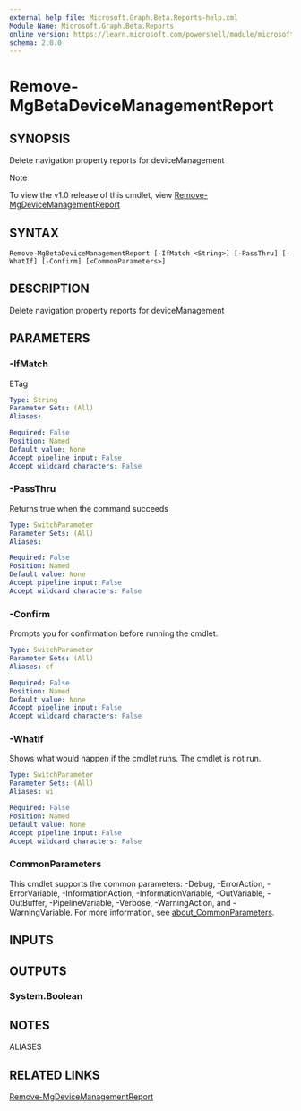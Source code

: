 ```yaml
---
external help file: Microsoft.Graph.Beta.Reports-help.xml
Module Name: Microsoft.Graph.Beta.Reports
online version: https://learn.microsoft.com/powershell/module/microsoft.graph.beta.reports/remove-mgbetadevicemanagementreport
schema: 2.0.0
---
```


# Remove-MgBetaDeviceManagementReport

## SYNOPSIS
Delete navigation property reports for deviceManagement

> [!NOTE]
> To view the v1.0 release of this cmdlet, view [Remove-MgDeviceManagementReport](/powershell/module/Microsoft.Graph.Reports/Remove-MgDeviceManagementReport?view=graph-powershell-1.0)

## SYNTAX

```
Remove-MgBetaDeviceManagementReport [-IfMatch <String>] [-PassThru] [-WhatIf] [-Confirm] [<CommonParameters>]
```

## DESCRIPTION
Delete navigation property reports for deviceManagement

## PARAMETERS

### -IfMatch
ETag

```yaml
Type: String
Parameter Sets: (All)
Aliases:

Required: False
Position: Named
Default value: None
Accept pipeline input: False
Accept wildcard characters: False
```

### -PassThru
Returns true when the command succeeds

```yaml
Type: SwitchParameter
Parameter Sets: (All)
Aliases:

Required: False
Position: Named
Default value: None
Accept pipeline input: False
Accept wildcard characters: False
```

### -Confirm
Prompts you for confirmation before running the cmdlet.

```yaml
Type: SwitchParameter
Parameter Sets: (All)
Aliases: cf

Required: False
Position: Named
Default value: None
Accept pipeline input: False
Accept wildcard characters: False
```

### -WhatIf
Shows what would happen if the cmdlet runs.
The cmdlet is not run.

```yaml
Type: SwitchParameter
Parameter Sets: (All)
Aliases: wi

Required: False
Position: Named
Default value: None
Accept pipeline input: False
Accept wildcard characters: False
```

### CommonParameters
This cmdlet supports the common parameters: -Debug, -ErrorAction, -ErrorVariable, -InformationAction, -InformationVariable, -OutVariable, -OutBuffer, -PipelineVariable, -Verbose, -WarningAction, and -WarningVariable. For more information, see [about_CommonParameters](http://go.microsoft.com/fwlink/?LinkID=113216).

## INPUTS

## OUTPUTS

### System.Boolean
## NOTES

ALIASES

## RELATED LINKS
[Remove-MgDeviceManagementReport](/powershell/module/Microsoft.Graph.Reports/Remove-MgDeviceManagementReport?view=graph-powershell-1.0)

